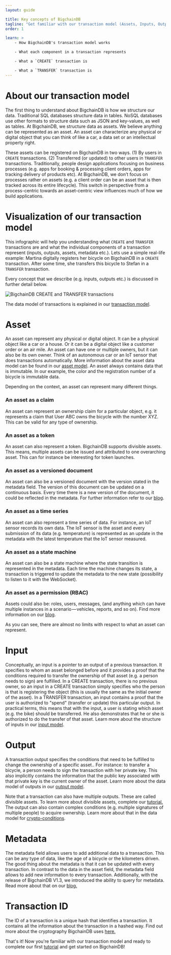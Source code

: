 ```yaml
---
layout: guide

title: Key concepts of BigchainDB
tagline: "Get familiar with our transaction model (Assets, Inputs, Outputs, and Transactions)"
order: 1

learn: >
    - How BigchainDB's transaction model works

    - What each component in a transaction represents

    - What a `CREATE` transaction is

    - What a `TRANSFER` transaction is
---
```


# About our transaction model

The first thing to understand about BigchainDB is how we structure our data. Traditional SQL databases structure data in tables. NoSQL databases use other formats to structure data such as JSON and key-values, as well as tables. At BigchainDB, we structure data as assets. We believe anything can be represented as an asset. An asset can characterize any physical or digital object that you can think of like a car, a data set or an intellectual property right.

These assets can be registered on BigchainDB in two ways. (1) By users in `CREATE` transactions. (2) Transferred (or updated) to other users in `TRANSFER` transactions.
Traditionally, people design applications focusing on business processes (e.g. apps for booking & processing client orders, apps for tracking delivery of products etc). At BigchainDB, we don’t focus on processes rather on assets (e.g. a client order can be an asset that is then tracked across its entire lifecycle). This switch in perspective from a process-centric towards an asset-centric view influences much of how we build applications.

# Visualization of our transaction model

This infographic will help you understanding what `CREATE` and `TRANSFER` transactions are and what the individual components of a transaction represent (inputs, outputs, assets, metadata etc.). Lets use a simple real-life example: Martina digitally registers her bicycle on BigchainDB in a `CREATE` transaction. After some time, she transfers this bicycle to Stefan in a `TRANSFER` transaction.

Every concept that we describe (e.g. inputs, outputs etc.) is discussed in further detail below. 

<img class="image--create-transfer" src="../diagram.png" srcset="../diagram@2x.png 2x, ../diagram.png 1x" alt="BigchainDB CREATE and TRANSFER transactions" />

The data model of transactions is explained in our [transaction model](https://the-ipdb-transaction-spec.readthedocs.io/en/latest/introduction.html).

# Asset

An asset can represent any physical or digital object. It can be a physical object like a car or a house. Or it can be a digital object like a customer order or an air mile. An asset can have one or multiple owners, but it can also be its own owner. Think of an autonomous car or an IoT sensor that does transactions automatically. More information about the asset data model can be found in our [asset model](https://the-ipdb-transaction-spec.readthedocs.io/en/latest/transaction-components/asset.html). An asset always contains data that is immutable. In our example, the color and the registration number of a bicycle is immutable data. 

Depending on the context, an asset can represent many different things.

### An asset as a claim

An asset can represent an ownership claim for a particular object, e.g. it represents a claim that User ABC owns the bicycle with the number XYZ. This can be valid for any type of ownership.

### An asset as a token

An asset can also represent a token. BigchainDB supports divisible assets. This means, multiple assets can be issued and attributed to one overarching asset. This can for instance be interesting for token launches.

### An asset as a versioned document

An asset can also be a versioned document with the version stated in the metadata field. The version of this document can be updated on a continuous basis. Every time there is a new version of the document, it could be reflected in the metadata. For further information refer to our [blog](https://blog.bigchaindb.com/crab-create-retrieve-append-burn-b9f6d111f460).

### An asset as a time series

An asset can also represent a time series of data. For instance, an IoT sensor records its own data. The IoT sensor is the asset and every submission of its data (e.g. temperature) is represented as an update in the metadata with the latest temperature that the IoT sensor measured.

### An asset as a state machine

An asset can also be a state machine where the state transition is represented in the metadata. Each time the machine changes its state, a transaction is triggered to update the metadata to the new state (possibility to listen to it with the WebSocket).

### An asset as a permission (RBAC)

Assets could also be: roles, users, messages, (and anything which can have multiple instances in a scenario — vehicles, reports, and so on). Find more information on our [blog](https://blog.bigchaindb.com/role-based-access-control-for-bigchaindb-assets-b7cada491997).

As you can see, there are almost no limits with respect to what an asset can represent.

# Input

Conceptually, an input is a pointer to an output of a previous transaction. It specifies to whom an asset belonged before and it provides a proof that the conditions required to transfer the ownership of that asset (e.g. a person needs to sign) are fulfilled. In a CREATE transaction, there is no previous owner, so an input in a CREATE transaction simply specifies who the person is that is registering the object (this is usually the same as the initial owner of the asset). In a TRANSFER transaction, an input contains a proof that the user is authorized to "spend" (transfer or update) this particular output. In practical terms, this means that with the input, a user is stating which asset (e.g. the bike) should be transferred. He also demonstrates that he or she is authorized to do the transfer of that asset. Learn more about the structure of inputs in our [input model](https://the-ipdb-transaction-spec.readthedocs.io/en/latest/transaction-components/inputs.html).

# Output

A transaction output specifies the conditions that need to be fulfilled to change the ownership of a specific asset.. For instance: to transfer a bicycle, a person needs to sign the transaction with her private key. This also implicitly contains the information that the public key associated with that private key is the current owner of the asset. Learn more about the data model of outputs in our [output model](https://the-ipdb-transaction-spec.readthedocs.io/en/latest/transaction-components/outputs.html).

Note that a transaction can also have multiple outputs. These are called divisible assets. To learn more about divisible assets, complete our [tutorial.](../tutorial-token-launch/) The output can also contain complex conditions (e.g. multiple signatures of multiple people) to acquire ownership. Learn more about that in the data model for [crypto-conditions](https://the-ipdb-transaction-spec.readthedocs.io/en/latest/transaction-components/conditions.html).

# Metadata

The metadata field allows users to add additional data to a transaction. This can be any type of data, like the age of a bicycle or the kilometers driven. The good thing about the metadata is that it can be updated with every transaction. In contrast to the data in the asset field, the metadata field allows to add new information to every transaction. Additionally, with the release of BigchainDB V1.3, we introduced the ability to query for metadata. Read more about that on our [blog.](https://blog.bigchaindb.com/bigchaindb-version-1-3-7940cc60c767)

# Transaction ID

The ID of a transaction is a unique hash that identifies a transaction. It contains all the information about the transaction in a hashed way. Find out more about the cryptography BigchainDB uses [here.](https://the-ipdb-transaction-spec.readthedocs.io/en/latest/common-operations/crypto-hashes.html)

That's it! Now you're familiar with our transaction model and ready to complete our first [tutorial](../tutorial-car-telemetry-app/) and get started on BigchainDB!
